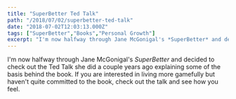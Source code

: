```yaml
---
title: "SuperBetter Ted Talk"
path: "/2018/07/02/superbetter-ted-talk"
date: "2018-07-02T12:03:13.000Z"
tags: ["SuperBetter","Books","Personal Growth"]
excerpt: "I'm now halfway through Jane McGonigal's *SuperBetter* and decided to check out the Ted Talk she did a couple years ago explaining some of the basis behind the book. If you are interested in living..."
---
```


I'm now halfway through Jane McGonigal's *SuperBetter* and decided to check out the Ted Talk she did a couple years ago explaining some of the basis behind the book. If you are interested in living more gamefully but haven't quite committed to the book, check out the talk and see how you feel.
